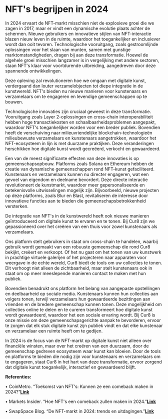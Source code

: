 # NFT's begrijpen in 2024

In 2024 ervaart de NFT-markt misschien niet de explosieve groei die we zagen in 2017, maar er vindt een dynamische evolutie plaats achter de schermen. Nieuwe gebruikers en innovatieve stijlen van NFT-interactie blazen nieuw leven in de ruimte, waardoor het toegankelijker en inclusiever wordt dan ooit tevoren. Technologische vooruitgang, zoals gestroomlijnde oplossingen voor het slaan van munten, samen met gunstige marktomstandigheden, dragen bij aan deze transformatie. Hoewel de algehele groei misschien langzamer is in vergelijking met andere sectoren, staan NFT's klaar voor voortdurende uitbreiding, aangedreven door deze spannende ontwikkelingen.

Deze opleving zal revolutioneren hoe we omgaan met digitale kunst, verdergaand dan louter verzamelobjecten tot diepe integratie in de kunstwereld. NFT's bieden nu nieuwe manieren voor kunstenaars en verzamelaars om te engageren en levendige gemeenschappen op te bouwen.

Technologische innovaties zijn cruciaal geweest in deze transformatie. Vooruitgang zoals Layer 2-oplossingen en cross-chain interoperabiliteit hebben hoge transactiekosten en schaalbaarheidsproblemen aangepakt, waardoor NFT's toegankelijker worden voor een breder publiek. Bovendien heeft de verschuiving naar milieuvriendelijke blockchain-technologieën milieubewuste verzamelaars en kunstenaars aangetrokken, waardoor het NFT-ecosysteem in lijn is met duurzame praktijken. Deze veranderingen herschikken hoe digitale kunst wordt gecreëerd, verkocht en gewaardeerd.

Een van de meest significante effecten van deze innovaties is op gemeenschapsopbouw. Platforms zoals Solana en Ethereum hebben de creatie van dynamische gemeenschappen rond NFT-kunst gefaciliteerd. Kunstenaars en verzamelaars kunnen nu directer engageren, wat een gevoel van eigendom en deelname bevordert. Deze directe interactie revolutioneert de kunstmarkt, waardoor meer gepersonaliseerde en betekenisvolle uitwisselingen mogelijk zijn. Bijvoorbeeld, nieuwe projecten op deze platforms, zoals Blur en Blast, revitaliseren de interesse door innovatieve functies aan te bieden die gemeenschapsbetrokkenheid versterken.

De integratie van NFT's in de kunstwereld heeft ook nieuwe manieren geïntroduceerd om digitale kunst te ervaren en te tonen. Bij Cur8 zijn we gepassioneerd over het creëren van een thuis voor zowel kunstenaars als verzamelaars.

Ons platform stelt gebruikers in staat om cross-chain te handelen, waarbij gebruik wordt gemaakt van een robuuste gemeenschap die rond Cur8 bekijkt, creëert en verkoopt. Of het nu gaat om het tonen van uw kunstwerk in prachtige virtuele galerijen of het projecteren naar apparaten voor weergave in de echte wereld, Cur8 biedt de tools om uw collecties te tonen. Dit verhoogt niet alleen de zichtbaarheid, maar stelt kunstenaars ook in staat om op meer meeslepende manieren contact te maken met hun publiek.

Bovendien benadrukt ons platform het belang van aangepaste opstellingen en deelbaarheid op sociale media. Kunstenaars kunnen hun collecties aan volgers tonen, terwijl verzamelaars hun gewaardeerde bezittingen aan vrienden en de bredere gemeenschap kunnen tonen. Deze mogelijkheid om collecties online te delen en te cureren transformeert hoe digitale kunst wordt gewaardeerd, waardoor het een sociale ervaring wordt. Bij Cur8 is onze missie om deze gemeenschapsgerichte aanpak te bevorderen, ervoor te zorgen dat elk stuk digitale kunst zijn publiek vindt en dat elke kunstenaar en verzamelaar een ruimte heeft om te gedijen.

In 2024 is de focus van de NFT-markt op digitale kunst niet alleen over financiële winsten, maar over het creëren van een duurzaam, door de gemeenschap gedreven ecosysteem waar kunst kan bloeien. Door de tools en platforms te bieden die nodig zijn voor kunstenaars en verzamelaars om te engageren, staat Cur8 in het hart van deze transformatie, ervoor zorgend dat digitale kunst toegankelijk, interactief en gewaardeerd blijft.

**Referenties:**

• CoinMetro. “Toekomst van NFT's: Kunnen ze een comeback maken in 2024?”[**Link**](https://coinmetro.com/blog/future-of-nfts-2024/)

• Markets Insider. “Hoe NFT's een comeback zullen maken in 2024.”[**Link**](https://markets.businessinsider.com/news/how-nfts-will-make-a-comeback-in-2024-2023-12)

• SwapSpace Blog. “De NFT-markt in 2024: trends en uitdagingen.”[**Link**](https://swapspace.co/blog/nft-market-2024-trends-and-challenges)